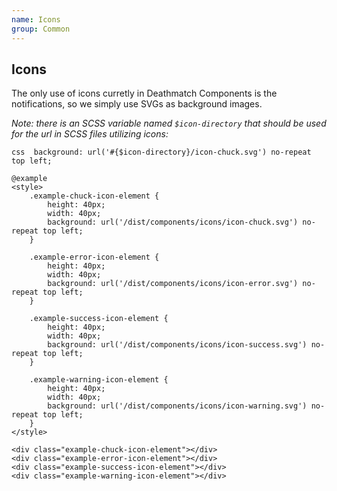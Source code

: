 ```yaml
---
name: Icons
group: Common
---
```


## Icons

The only use of icons curretly in Deathmatch Components is the notifications, so we simply use 
SVGs as background images.

_Note: there is an SCSS variable named `$icon-directory` that should be used for the url in SCSS 
files utilizing icons:_

```css  background: url('#{$icon-directory}/icon-chuck.svg') no-repeat top left;``` 


    @example
    <style>
        .example-chuck-icon-element {
            height: 40px;
            width: 40px;
            background: url('/dist/components/icons/icon-chuck.svg') no-repeat top left;
        }
        
        .example-error-icon-element {
            height: 40px;
            width: 40px;
            background: url('/dist/components/icons/icon-error.svg') no-repeat top left;
        }    
        
        .example-success-icon-element {
            height: 40px;
            width: 40px;
            background: url('/dist/components/icons/icon-success.svg') no-repeat top left;
        }  
          
        .example-warning-icon-element {
            height: 40px;
            width: 40px;
            background: url('/dist/components/icons/icon-warning.svg') no-repeat top left;
        }
    </style>

    <div class="example-chuck-icon-element"></div>
    <div class="example-error-icon-element"></div>
    <div class="example-success-icon-element"></div>
    <div class="example-warning-icon-element"></div>